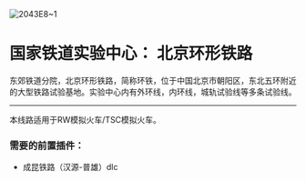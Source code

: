 ![2043E8~1](https://github.com/user-attachments/assets/9af8a445-7584-4d95-8592-3b04cc786b3b)
# 国家铁道实验中心： 北京环形铁路

东郊铁道分院，北京环形铁路，简称环铁，位于中国北京市朝阳区，东北五环附近的大型铁路试验基地。实验中心内有外环线，内环线，城轨试验线等多条试验线。

***
本线路适用于RW模拟火车/TSC模拟火车。

### 需要的前置插件：
- 成昆铁路（汉源-普雄）dlc


